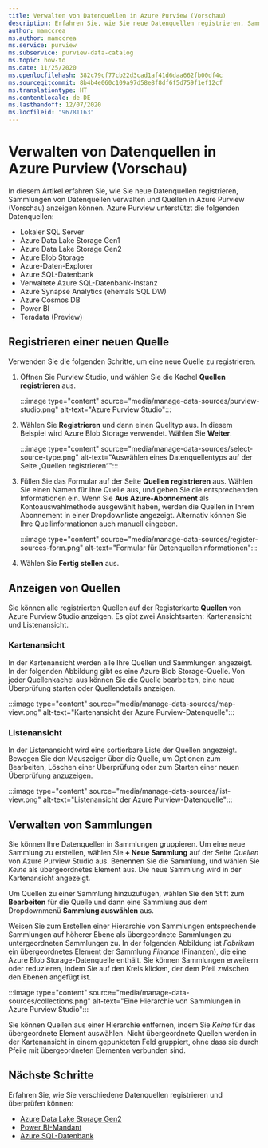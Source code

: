 ```yaml
---
title: Verwalten von Datenquellen in Azure Purview (Vorschau)
description: Erfahren Sie, wie Sie neue Datenquellen registrieren, Sammlungen von Datenquellen verwalten und Quellen in Azure Purview (Vorschau) anzeigen können.
author: mamccrea
ms.author: mamccrea
ms.service: purview
ms.subservice: purview-data-catalog
ms.topic: how-to
ms.date: 11/25/2020
ms.openlocfilehash: 382c79cf77cb22d3cad1af41d6daa662fb00df4c
ms.sourcegitcommit: 8b4b4e060c109a97d58e8f8df6f5d759f1ef12cf
ms.translationtype: HT
ms.contentlocale: de-DE
ms.lasthandoff: 12/07/2020
ms.locfileid: "96781163"
---
```

# <a name="manage-data-sources-in-azure-purview-preview"></a>Verwalten von Datenquellen in Azure Purview (Vorschau)

In diesem Artikel erfahren Sie, wie Sie neue Datenquellen registrieren, Sammlungen von Datenquellen verwalten und Quellen in Azure Purview (Vorschau) anzeigen können. Azure Purview unterstützt die folgenden Datenquellen:

* Lokaler SQL Server
* Azure Data Lake Storage Gen1 
* Azure Data Lake Storage Gen2
* Azure Blob Storage
* Azure-Daten-Explorer
* Azure SQL-Datenbank
* Verwaltete Azure SQL-Datenbank-Instanz
* Azure Synapse Analytics (ehemals SQL DW)
* Azure Cosmos DB
* Power BI
* Teradata (Preview)

## <a name="register-a-new-source"></a>Registrieren einer neuen Quelle

Verwenden Sie die folgenden Schritte, um eine neue Quelle zu registrieren.

1. Öffnen Sie Purview Studio, und wählen Sie die Kachel **Quellen registrieren** aus.

   :::image type="content" source="media/manage-data-sources/purview-studio.png" alt-text="Azure Purview Studio":::

1. Wählen Sie **Registrieren** und dann einen Quelltyp aus. In diesem Beispiel wird Azure Blob Storage verwendet. Wählen Sie **Weiter**.

   :::image type="content" source="media/manage-data-sources/select-source-type.png" alt-text="Auswählen eines Datenquellentyps auf der Seite „Quellen registrieren“":::

1. Füllen Sie das Formular auf der Seite **Quellen registrieren** aus. Wählen Sie einen Namen für Ihre Quelle aus, und geben Sie die entsprechenden Informationen ein. Wenn Sie **Aus Azure-Abonnement** als Kontoauswahlmethode ausgewählt haben, werden die Quellen in Ihrem Abonnement in einer Dropdownliste angezeigt. Alternativ können Sie Ihre Quellinformationen auch manuell eingeben.

   :::image type="content" source="media/manage-data-sources/register-sources-form.png" alt-text="Formular für Datenquelleninformationen":::

1. Wählen Sie **Fertig stellen** aus.

## <a name="view-sources"></a>Anzeigen von Quellen

Sie können alle registrierten Quellen auf der Registerkarte **Quellen** von Azure Purview Studio anzeigen. Es gibt zwei Ansichtsarten: Kartenansicht und Listenansicht.

### <a name="map-view"></a>Kartenansicht

In der Kartenansicht werden alle Ihre Quellen und Sammlungen angezeigt. In der folgenden Abbildung gibt es eine Azure Blob Storage-Quelle. Von jeder Quellenkachel aus können Sie die Quelle bearbeiten, eine neue Überprüfung starten oder Quellendetails anzeigen.

:::image type="content" source="media/manage-data-sources/map-view.png" alt-text="Kartenansicht der Azure Purview-Datenquelle":::

### <a name="list-view"></a>Listenansicht

In der Listenansicht wird eine sortierbare Liste der Quellen angezeigt. Bewegen Sie den Mauszeiger über die Quelle, um Optionen zum Bearbeiten, Löschen einer Überprüfung oder zum Starten einer neuen Überprüfung anzuzeigen.

:::image type="content" source="media/manage-data-sources/list-view.png" alt-text="Listenansicht der Azure Purview-Datenquelle":::

## <a name="manage-collections"></a>Verwalten von Sammlungen

Sie können Ihre Datenquellen in Sammlungen gruppieren. Um eine neue Sammlung zu erstellen, wählen Sie **+ Neue Sammlung** auf der Seite *Quellen* von Azure Purview Studio aus. Benennen Sie die Sammlung, und wählen Sie *Keine* als übergeordnetes Element aus. Die neue Sammlung wird in der Kartenansicht angezeigt.

Um Quellen zu einer Sammlung hinzuzufügen, wählen Sie den Stift zum **Bearbeiten** für die Quelle und dann eine Sammlung aus dem Dropdownmenü **Sammlung auswählen** aus.

Weisen Sie zum Erstellen einer Hierarchie von Sammlungen entsprechende Sammlungen auf höherer Ebene als übergeordnete Sammlungen zu untergeordneten Sammlungen zu. In der folgenden Abbildung ist *Fabrikam* ein übergeordnetes Element der Sammlung *Finance* (Finanzen), die eine Azure Blob Storage-Datenquelle enthält. Sie können Sammlungen erweitern oder reduzieren, indem Sie auf den Kreis klicken, der dem Pfeil zwischen den Ebenen angefügt ist.

:::image type="content" source="media/manage-data-sources/collections.png" alt-text="Eine Hierarchie von Sammlungen in Azure Purview Studio":::

Sie können Quellen aus einer Hierarchie entfernen, indem Sie *Keine* für das übergeordnete Element auswählen. Nicht übergeordnete Quellen werden in der Kartenansicht in einem gepunkteten Feld gruppiert, ohne dass sie durch Pfeile mit übergeordneten Elementen verbunden sind.

## <a name="next-steps"></a>Nächste Schritte

Erfahren Sie, wie Sie verschiedene Datenquellen registrieren und überprüfen können:

* [Azure Data Lake Storage Gen2](register-scan-adls-gen2.md)
* [Power BI-Mandant](register-scan-power-bi-tenant.md)
* [Azure SQL-Datenbank](register-scan-azure-sql-database.md)
